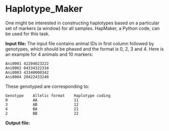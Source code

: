# Haplotype_Maker
One might be interested in constructing haplotypes based on a particular set of markers (a window) for all samples. HapMaker, a Python code, can be used for this task.    

**Input file:**
The input file contains animal IDs in first column followed by genotypes, which should be phased and the format is 0, 2, 3 and 4. Here is an example for 4 animals and 10 markers:

```
Ani0001 42204023222
Ani0002 04334322334
Ani0003 43340000342
Ani0004 20422433240
```

These genotyped are corresponding to: 
```
Genotype    Allelic format    Haplotype coding
0           AA                11
3           AB                12
4           BA                21
2           BB                22
```


**Output file:**
